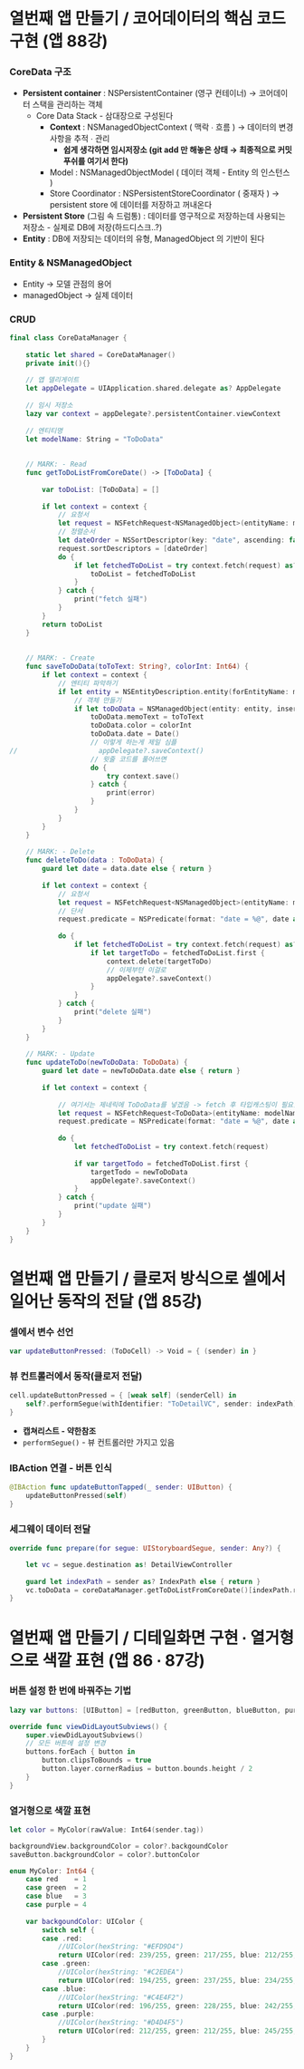 # 열번째 앱 만들기 / 코어데이터의 핵심 코드 구현 (앱 88강)

### CoreData 구조

- **Persistent container** : NSPersistentContainer (영구 컨테이너) → 코어데이터 스택을 관리하는 객체
    - Core Data Stack - 삼대장으로 구성된다
        - **Context** : NSManagedObjectContext ( 맥락 ∙ 흐름 ) → 데이터의 변경 사항을 추적 ∙ 관리
            - **쉽게 생각하면 임시저장소 (git add 만 해놓은 상태 → 최종적으로 커밋 푸쉬를 여기서 한다)**
        - Model : NSManagedObjectModel ( 데이터 객체 - Entity 의 인스턴스 )
        - Store Coordinator : NSPersistentStoreCoordinator ( 중재자 ) → persistent store 에 데이터를 저장하고 꺼내온다
- **Persistent Store** (그림 속 드럼통) : 데이터를 영구적으로 저장하는데 사용되는 저장소 - 실제로 DB에 저장(하드디스크..?)
- **Entity** : DB에 저장되는 데이터의 유형, ManagedObject 의 기반이 된다

### Entity & NSManagedObject

- Entity → 모델 관점의 용어
- managedObject → 실제 데이터

### CRUD

```swift
final class CoreDataManager {
    
    static let shared = CoreDataManager()
    private init(){}
    
    // 앱 델리게이트
    let appDelegate = UIApplication.shared.delegate as? AppDelegate
    
    // 임시 저장소
    lazy var context = appDelegate?.persistentContainer.viewContext
    
    // 엔티티명
    let modelName: String = "ToDoData"
    
    
    // MARK: - Read
    func getToDoListFromCoreDate() -> [ToDoData] {
        
        var toDoList: [ToDoData] = []
        
        if let context = context {
            // 요청서
            let request = NSFetchRequest<NSManagedObject>(entityName: modelName)
            // 정렬순서
            let dateOrder = NSSortDescriptor(key: "date", ascending: false)
            request.sortDescriptors = [dateOrder]
            do {
                if let fetchedToDoList = try context.fetch(request) as? [ToDoData] {
                    toDoList = fetchedToDoList
                }
            } catch {
                print("fetch 실패")
            }
        }
        return toDoList
    }
    
    
    // MARK: - Create
    func saveToDoData(toToText: String?, colorInt: Int64) {
        if let context = context {
            // 엔티티 파악하기
            if let entity = NSEntityDescription.entity(forEntityName: modelName, in: context) {
                // 객체 만들기
                if let toDoData = NSManagedObject(entity: entity, insertInto: context) as? ToDoData {
                    toDoData.memoText = toToText
                    toDoData.color = colorInt
                    toDoData.date = Date()
                    // 이렇게 하는게 제일 심플
//                    appDelegate?.saveContext()
                    // 윗줄 코드를 풀어쓰면
                    do {
                        try context.save()
                    } catch {
                        print(error)
                    }
                }
            }
        }
    }
    
    // MARK: - Delete
    func deleteToDo(data : ToDoData) {
        guard let date = data.date else { return }
        
        if let context = context {
            // 요청서
            let request = NSFetchRequest<NSManagedObject>(entityName: modelName)
            // 단서
            request.predicate = NSPredicate(format: "date = %@", date as CVarArg)
            
            do {
                if let fetchedToDoList = try context.fetch(request) as? [ToDoData] {
                    if let targetToDo = fetchedToDoList.first {
                        context.delete(targetToDo)
                        // 이제부턴 이걸로
                        appDelegate?.saveContext()
                    }
                }
            } catch {
                print("delete 실패")
            }
        }
    }
    
    // MARK: - Update
    func updateToDo(newToDoData: ToDoData) {
        guard let date = newToDoData.date else { return }
        
        if let context = context {
            
            // 여기서는 제네릭에 ToDoData를 넣겠음 -> fetch 후 타입캐스팅이 필요없음!
            let request = NSFetchRequest<ToDoData>(entityName: modelName)
            request.predicate = NSPredicate(format: "date = %@", date as CVarArg)
            
            do {
                let fetchedToDoList = try context.fetch(request)
                
                if var targetTodo = fetchedToDoList.first {
                    targetTodo = newToDoData
                    appDelegate?.saveContext()
                }
            } catch {
                print("update 실패")
            }
        }
    }
}
```

# **열번째 앱 만들기 / 클로저 방식으로 셀에서 일어난 동작의 전달 (앱 85강)**

### 셀에서 변수 선언

```swift
var updateButtonPressed: (ToDoCell) -> Void = { (sender) in }
```

### 뷰 컨트롤러에서 동작(클로저 전달)

```swift
cell.updateButtonPressed = { [weak self] (senderCell) in
    self?.performSegue(withIdentifier: "ToDetailVC", sender: indexPath)
}
```

- **캡쳐리스트 - 약한참조**
- `performSegue()`  - 뷰 컨트롤러만 가지고 있음

### IBAction 연결 - 버튼 인식

```swift
@IBAction func updateButtonTapped(_ sender: UIButton) {
    updateButtonPressed(self)
}
```

### 세그웨이 데이터 전달

```swift
override func prepare(for segue: UIStoryboardSegue, sender: Any?) {

    let vc = segue.destination as! DetailViewController
    
    guard let indexPath = sender as? IndexPath else { return }
    vc.toDoData = coreDataManager.getToDoListFromCoreDate()[indexPath.row]
}
```
# 열번째 앱 만들기 / 디테일화면 구현 ∙ 열거형으로 색깔 표현 (앱 86 ∙ 87강)

### 버튼 설정 한 번에 바꿔주는 기법

```swift
lazy var buttons: [UIButton] = [redButton, greenButton, blueButton, purpleButton]

override func viewDidLayoutSubviews() {
    super.viewDidLayoutSubviews()
    // 모든 버튼에 설정 변경
    buttons.forEach { button in
        button.clipsToBounds = true
        button.layer.cornerRadius = button.bounds.height / 2
    }
}
```

### 열거형으로 색깔 표현

```swift
let color = MyColor(rawValue: Int64(sender.tag))

backgroundView.backgroundColor = color?.backgoundColor
saveButton.backgroundColor = color?.buttonColor

enum MyColor: Int64 {
    case red    = 1
    case green  = 2
    case blue   = 3
    case purple = 4
    
    var backgoundColor: UIColor {
        switch self {
        case .red:
            //UIColor(hexString: "#EFD9D4")
            return UIColor(red: 239/255, green: 217/255, blue: 212/255, alpha: 1)
        case .green:
            //UIColor(hexString: "#C2EDEA")
            return UIColor(red: 194/255, green: 237/255, blue: 234/255, alpha: 1)
        case .blue:
            //UIColor(hexString: "#C4E4F2")
            return UIColor(red: 196/255, green: 228/255, blue: 242/255, alpha: 1)
        case .purple:
            //UIColor(hexString: "#D4D4F5")
            return UIColor(red: 212/255, green: 212/255, blue: 245/255, alpha: 1)
        }
    }
}
```

